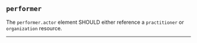 ## `performer`

The `performer.actor` element SHOULD either reference a `practitioner` or `organization` resource.

---

